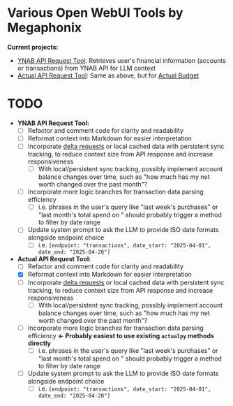 # Various Open WebUI Tools by Megaphonix

**Current projects:**

* [YNAB API Request Tool](https://openwebui.com/t/megaphonix/ynab_api_request): Retrieves user's financial information (accounts or transactions) from YNAB API for LLM context
* [Actual API Request Tool](https://openwebui.com/t/megaphonix/actual_api_request): Same as above, but for [Actual Budget](https://actualbudget.com)

# TODO

* **YNAB API Request Tool:**
  - [ ] Refactor and comment code for clarity and readability
  - [ ] Reformat context into Markdown for easier interpretation
  - [ ] Incorporate [delta requests](https://api.ynab.com/#deltas) or local cached data with persistent sync tracking, to reduce context size from API response and increase responsiveness
    - [ ] With local/persistent sync tracking, possibly implement account balance changes over time, such as "how much has my net worth changed over the past month"?
  - [ ] Incorporate more logic branches for transaction data parsing efficiency
    - [ ] i.e. phrases in the user's query like "last week's purchases" or "last month's total spend on <category>" should probably trigger a method to filter by date range
  - [ ] Update system prompt to ask the LLM to provide ISO date formats alongside endpoint choice
    - [ ] i.e. `[endpoint: "transactions", date_start: "2025-04-01", date_end: "2025-04-20"]`

* **Actual API Request Tool:**
  - [ ] Refactor and comment code for clarity and readability
  - [x] Reformat context into Markdown for easier interpretation
  - [ ] Incorporate [delta requests](https://api.ynab.com/#deltas) or local cached data with persistent sync tracking, to reduce context size from API response and increase responsiveness
    - [ ] With local/persistent sync tracking, possibly implement account balance changes over time, such as "how much has my net worth changed over the past month"?
  - [ ] Incorporate more logic branches for transaction data parsing efficiency **<- Probably easiest to use existing `actualpy` methods directly**
    - [ ] i.e. phrases in the user's query like "last week's purchases" or "last month's total spend on <category>" should probably trigger a method to filter by date range
  - [ ] Update system prompt to ask the LLM to provide ISO date formats alongside endpoint choice
    - [ ] i.e. `[endpoint: "transactions", date_start: "2025-04-01", date_end: "2025-04-20"]`
